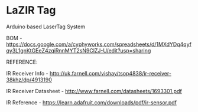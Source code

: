 # LaZIR Tag
Arduino based LaserTag System

BOM - https://docs.google.com/a/cyphyworks.com/spreadsheets/d/1MXdYDq4qyfqy3L1gnKtGEeZ4zqiRnnMYT2sN9ClZJ-U/edit?usp=sharing

REFERENCE:

IR Receiver Info - http://uk.farnell.com/vishay/tsop4838/ir-receiver-38khz/dp/4913190

IR Receiver Datasheet - http://www.farnell.com/datasheets/1693301.pdf

IR Reference - https://learn.adafruit.com/downloads/pdf/ir-sensor.pdf
